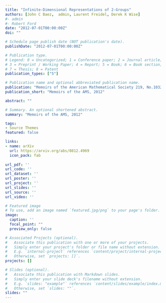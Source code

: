 ```yaml
---
title: "Infinite-Dimensional Representations of 2-Groups"
authors: [John C Baez,  admin, Laurent Freidel, Derek K Wise]
#- admin
#- Robert Ford
date: "2012-07-01T00:00:00Z"
doi: ""

# Schedule page publish date (NOT publication's date).
publishDate: "2012-07-01T00:00:00Z"

# Publication type.
# Legend: 0 = Uncategorized; 1 = Conference paper; 2 = Journal article;
# 3 = Preprint / Working Paper; 4 = Report; 5 = Book; 6 = Book section;
# 7 = Thesis; 8 = Patent
publication_types: ["5"]

# Publication name and optional abbreviated publication name.
publication: "Memoirs of the American Mathematical Society 219, No.1032"
publication_short: "Memoirs of the AMS, 2012"

abstract: ""

# Summary. An optional shortened abstract.
summary: "Memoirs of the AMS, 2012"

tags:
- Source Themes
featured: false

links:
- name: arXiv
  url: https://arxiv.org/abs/0812.4969
  icon_pack: fab
  
url_pdf: ''
url_code: ''
url_dataset: ''
url_poster: ''
url_project: ''
url_slides: ''
url_source: ''
url_video: ''

# Featured image
# To use, add an image named `featured.jpg/png` to your page's folder. 
image:
  caption: ''
  focal_point: ""
  preview_only: false

# Associated Projects (optional).
#   Associate this publication with one or more of your projects.
#   Simply enter your project's folder or file name without extension.
#   E.g. `internal-project` references `content/project/internal-project/index.md`.
#   Otherwise, set `projects: []`.
projects: []

# Slides (optional).
#   Associate this publication with Markdown slides.
#   Simply enter your slide deck's filename without extension.
#   E.g. `slides: "example"` references `content/slides/example/index.md`.
#   Otherwise, set `slides: ""`.
slides: ""
---
```


